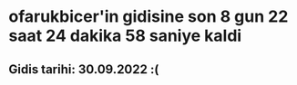# ofarukbicer'in gidisine son 8 gun 22 saat 24 dakika 58 saniye kaldi

## Gidis tarihi: 30.09.2022 :(